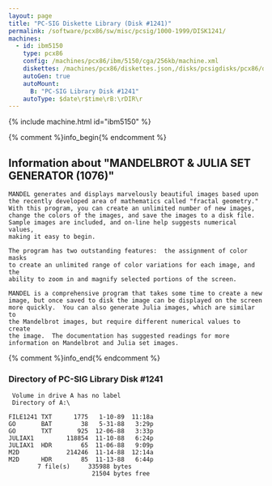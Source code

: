 ```yaml
---
layout: page
title: "PC-SIG Diskette Library (Disk #1241)"
permalink: /software/pcx86/sw/misc/pcsig/1000-1999/DISK1241/
machines:
  - id: ibm5150
    type: pcx86
    config: /machines/pcx86/ibm/5150/cga/256kb/machine.xml
    diskettes: /machines/pcx86/diskettes.json,/disks/pcsigdisks/pcx86/diskettes.json
    autoGen: true
    autoMount:
      B: "PC-SIG Library Disk #1241"
    autoType: $date\r$time\rB:\rDIR\r
---
```


{% include machine.html id="ibm5150" %}

{% comment %}info_begin{% endcomment %}

## Information about "MANDELBROT & JULIA SET GENERATOR (1076)"

    MANDEL generates and displays marvelously beautiful images based upon
    the recently developed area of mathematics called "fractal geometry."
    With this program, you can create an unlimited number of new images,
    change the colors of the images, and save the images to a disk file.
    Sample images are included, and on-line help suggests numerical values,
    making it easy to begin.
    
    The program has two outstanding features:  the assignment of color masks
    to create an unlimited range of color variations for each image, and the
    ability to zoom in and magnify selected portions of the screen.
    
    MANDEL is a comprehensive program that takes some time to create a new
    image, but once saved to disk the image can be displayed on the screen
    more quickly.  You can also generate Julia images, which are similar to
    the Mandelbrot images, but require different numerical values to create
    the image.  The documentation has suggested readings for more
    information on Mandelbrot and Julia set images.
{% comment %}info_end{% endcomment %}


### Directory of PC-SIG Library Disk #1241

     Volume in drive A has no label
     Directory of A:\

    FILE1241 TXT      1775   1-10-89  11:18a
    GO       BAT        38   5-31-88   3:29p
    GO       TXT       925  12-06-88   3:33p
    JULIAX1         118854  11-10-88   6:24p
    JULIAX1  HDR        65  11-06-88   9:09p
    M2D             214246  11-14-88  12:14a
    M2D      HDR        85  11-13-88   6:44p
            7 file(s)     335988 bytes
                           21504 bytes free

